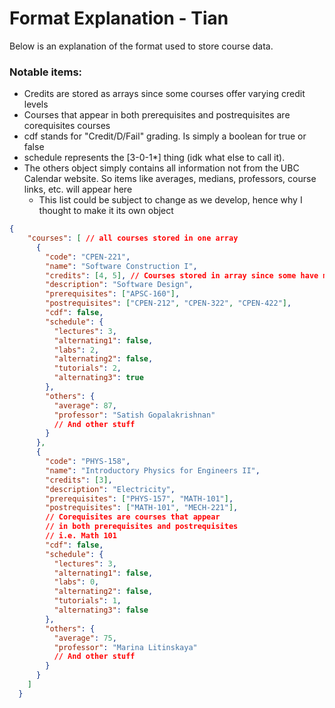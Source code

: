 # Format Explanation - Tian

Below is an explanation of the format used to store course data.

### Notable items:
- Credits are stored as arrays since some courses offer varying credit levels
- Courses that appear in both prerequisites and postrequisites are corequisites courses
- cdf stands for "Credit/D/Fail" grading. Is simply a boolean for true or false
- schedule represents the [3-0-1*] thing (idk what else to call it).
- The others object simply contains all information not from the UBC Calendar website. So items like averages, medians, professors, course links, etc. will appear here
  - This list could be subject to change as we develop, hence why I thought to make it its own object

``` JSON
{
    "courses": [ // all courses stored in one array
      {
        "code": "CPEN-221",
        "name": "Software Construction I", 
        "credits": [4, 5], // Courses stored in array since some have multiple credit levels
        "description": "Software Design",
        "prerequisites": ["APSC-160"], 
        "postrequisites": ["CPEN-212", "CPEN-322", "CPEN-422"],
        "cdf": false,
        "schedule": {
          "lectures": 3,
          "alternating1": false,
          "labs": 2,
          "alternating2": false,
          "tutorials": 2,
          "alternating3": true
        },
        "others": {
          "average": 87,
          "professor": "Satish Gopalakrishnan"
          // And other stuff
        }
      },
      {
        "code": "PHYS-158",
        "name": "Introductory Physics for Engineers II",
        "credits": [3],
        "description": "Electricity",
        "prerequisites": ["PHYS-157", "MATH-101"],
        "postrequisites": ["MATH-101", "MECH-221"], 
        // Corequisites are courses that appear
        // in both prerequisites and postrequisites
        // i.e. Math 101 
        "cdf": false,
        "schedule": {
          "lectures": 3,
          "alternating1": false,
          "labs": 0,
          "alternating2": false,
          "tutorials": 1,
          "alternating3": false
        },
        "others": {
          "average": 75,
          "professor": "Marina Litinskaya"
          // And other stuff
        }
      }
    ]
  }
```